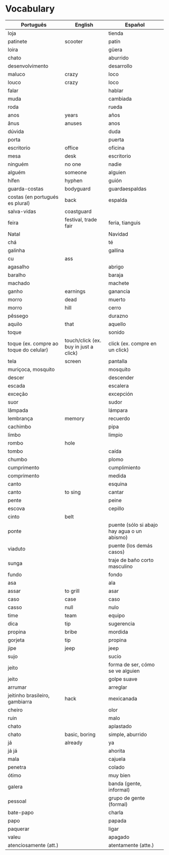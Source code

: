# Vocabulary

| Português | English | Español |
|-----------|---------|---------|
| loja | | tienda |
| patinete | scooter  | patín |
| loira  |   | güera  |
| chato   |   | aburrido  |
| desenvolvimento  |   | desarrollo  |
| maluco   | crazy  | loco  |
| louco   | crazy  | loco  |
|  falar |   |  hablar |
| muda   |   | cambiada  |
| roda   |   | rueda  |
| anos   | years  | años  |
| ânus   | anuses  | anos  |
| dúvida   |   |  duda |
| porta   |   | puerta  |
| escritorio   | office  | oficina  |
| mesa   |  desk | escritorio  |
| ninguém   | no one  | nadie  |
| alguém   | someone  | alguien  |
| hífen   |  hyphen | guión  |
| guarda-costas   | bodyguard  | guardaespaldas  |
| costas (en portugués es plural)  | back  | espalda  |
| salva-vidas   | coastguard  |   |
| feira   | festival, trade fair  | feria, tianguis  |
| Natal   |   | Navidad  |
| chá   |   |  té |
| galinha   |   |  gallina |
| cu   | ass  |   |
| agasalho   |   | abrigo  |
| baralho   |   | baraja  |
| machado   |   | machete  |
| ganho   |  earnings |  ganancia |
| morro   | dead  |  muerto |
|  morro  | hill  | cerro  |
| pêssego   |   |  durazno |
| aquilo   |  that | aquello  |
| toque   |   | sonido  |
| toque (ex. compre ao toque do celular)  | touch/click (ex. buy in just a click)  | click (ex. compre en un click) |
|  tela  | screen  | pantalla  |
| muriçoca, mosquito   |   | mosquito  |
| descer   |   | descender  |
| escada   |   |  escalera |
| exceção   |   | excepción  |
| suor   |   | sudor  |
| lâmpada   |   |  lámpara |
| lembrança   | memory  | recuerdo  |
|  cachimbo  |   | pipa  |
|  limbo  |   |  limpio |
| rombo   |  hole |   |
|  tombo  |   |  caída |
| chumbo   |   | plomo  |
| cumprimento   |   |  cumplimiento |
| comprimento   |   |  medida |
| canto   |   |  esquina |
| canto   |  to sing | cantar  |
| pente   |   | peine  |
| escova  |   |  cepillo |
| cinto   | belt  |   |
| ponte   |   | puente (sólo si abajo hay agua o un abismo)  |
| viaduto   |   | puente (los demás casos)  |
| sunga   |   | traje de baño corto masculino  |
| fundo   |   | fondo  |
| asa   |   |  ala |
| assar   | to grill  | asar  |
| caso   |  case | caso  |
| casso   | null  |  nulo |
| time   | team  | equipo  |
| dica   | tip  | sugerencia  |
| propina   | bribe  |  mordida |
| gorjeta   | tip  | propina  |
| jipe   | jeep  | jeep  |
|  sujo  |   |  sucio |
| jeito   |   | forma de ser, cómo se ve alguien |
| jeito   |   | golpe suave  |
| arrumar   |   |  arreglar |
| jeitinho brasileiro, gambiarra   | hack  | mexicanada  |
| cheiro   |   |  olor |
| ruin   |   | malo  |
| chato   |   | aplastado  |
| chato   | basic, boring  | simple, aburrido |
| já   | already  | ya  |
| já já   |   | ahorita  |
| mala   |   | cajuela  |
| penetra   |   |  colado |
| ótimo   |   | muy bien  |
| galera   |   | banda (gente, informal) |
| pessoal   |   | grupo de gente (formal)  |
| bate-papo   |   |  charla |
| papo   |   | papada  |
| paquerar   |   | ligar  |
| valeu   |   | apagado  |
| atenciosamente (att.)  |   | atentamente (atte.) |

